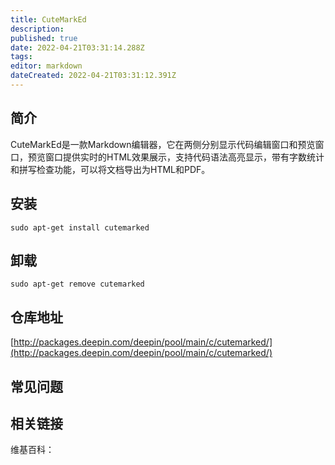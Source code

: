 ```yaml
---
title: CuteMarkEd
description: 
published: true
date: 2022-04-21T03:31:14.288Z
tags: 
editor: markdown
dateCreated: 2022-04-21T03:31:12.391Z
---
```


## 简介

CuteMarkEd是一款Markdown编辑器，它在两侧分别显示代码编辑窗口和预览窗口，预览窗口提供实时的HTML效果展示，支持代码语法高亮显示，带有字数统计和拼写检查功能，可以将文档导出为HTML和PDF。

## 安装

`sudo apt-get install cutemarked`

## 卸载

`sudo apt-get remove cutemarked`

## 仓库地址

[http://packages.deepin.com/deepin/pool/main/c/cutemarked/](http://packages.deepin.com/deepin/pool/main/c/cutemarked/)


## 常见问题


## 相关链接

维基百科：